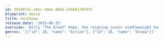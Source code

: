 ```yaml
---
id: 354dbf3c-e61c-4dee-80e6-afbb0178f6f5
blueprint: movie
title: Southpaw
release_date: '2015-06-15'
overview: 'Billy "The Great" Hope, the reigning junior middleweight boxing champion, has an impressive career, a loving wife and daughter, and a lavish lifestyle. However, when tragedy strikes, Billy hits rock bottom, losing his family, his house and his manager. He soon finds an unlikely savior in Tick Willis, a former fighter who trains the city''s toughest amateur boxers. With his future on the line, Hope fights to reclaim the trust of those he loves the most.'
genres: '[{"id": 28, "name": "Action"}, {"id": 18, "name": "Drama"}]'
---
```

